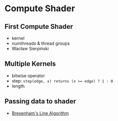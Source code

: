 # Compute Shader

## First Compute Shader
- kernel
- numthreads & thread groups
- Wacław Sierpiński

## Multiple Kernels
- bitwise operator
- step: `step(edge, x) returns (x >= edge) ? 1 : 0`
- length

## Passing data to shader
- [Bresenham's Line Algorithm](http://sunshine2k.de/coding/java/Bresenham/RasterisingLinesCircles.pdf)